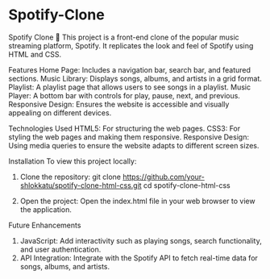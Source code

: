 # Spotify-Clone

Spotify Clone 🎵
This project is a front-end clone of the popular music streaming platform, Spotify. It replicates the look and feel of Spotify using HTML and CSS.

Features
Home Page: Includes a navigation bar, search bar, and featured sections.
Music Library: Displays songs, albums, and artists in a grid format.
Playlist: A playlist page that allows users to see songs in a playlist.
Music Player: A bottom bar with controls for play, pause, next, and previous.
Responsive Design: Ensures the website is accessible and visually appealing on different devices.

Technologies Used
HTML5: For structuring the web pages.
CSS3: For styling the web pages and making them responsive.
Responsive Design: Using media queries to ensure the website adapts to different screen sizes.

Installation
To view this project locally:
1) Clone the repository:
git clone https://github.com/your-shlokkatu/spotify-clone-html-css.git
cd spotify-clone-html-css

2) Open the project:
Open the index.html file in your web browser to view the application.

Future Enhancements
1) JavaScript: Add interactivity such as playing songs, search functionality, and user authentication.
2) API Integration: Integrate with the Spotify API to fetch real-time data for songs, albums, and artists.
